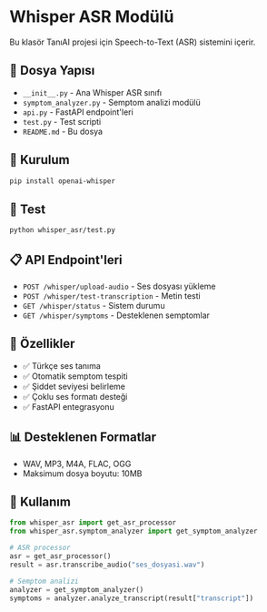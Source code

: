 # Whisper ASR Modülü

Bu klasör TanıAI projesi için Speech-to-Text (ASR) sistemini içerir.

## 📁 Dosya Yapısı

- `__init__.py` - Ana Whisper ASR sınıfı
- `symptom_analyzer.py` - Semptom analizi modülü  
- `api.py` - FastAPI endpoint'leri
- `test.py` - Test scripti
- `README.md` - Bu dosya

## 🚀 Kurulum

```bash
pip install openai-whisper
```

## 🧪 Test

```bash
python whisper_asr/test.py
```

## 📋 API Endpoint'leri

- `POST /whisper/upload-audio` - Ses dosyası yükleme
- `POST /whisper/test-transcription` - Metin testi
- `GET /whisper/status` - Sistem durumu
- `GET /whisper/symptoms` - Desteklenen semptomlar

## 🎯 Özellikler

- ✅ Türkçe ses tanıma
- ✅ Otomatik semptom tespiti
- ✅ Şiddet seviyesi belirleme
- ✅ Çoklu ses formatı desteği
- ✅ FastAPI entegrasyonu

## 📊 Desteklenen Formatlar

- WAV, MP3, M4A, FLAC, OGG
- Maksimum dosya boyutu: 10MB

## 🔧 Kullanım

```python
from whisper_asr import get_asr_processor
from whisper_asr.symptom_analyzer import get_symptom_analyzer

# ASR processor
asr = get_asr_processor()
result = asr.transcribe_audio("ses_dosyasi.wav")

# Semptom analizi
analyzer = get_symptom_analyzer()
symptoms = analyzer.analyze_transcript(result["transcript"])
```
